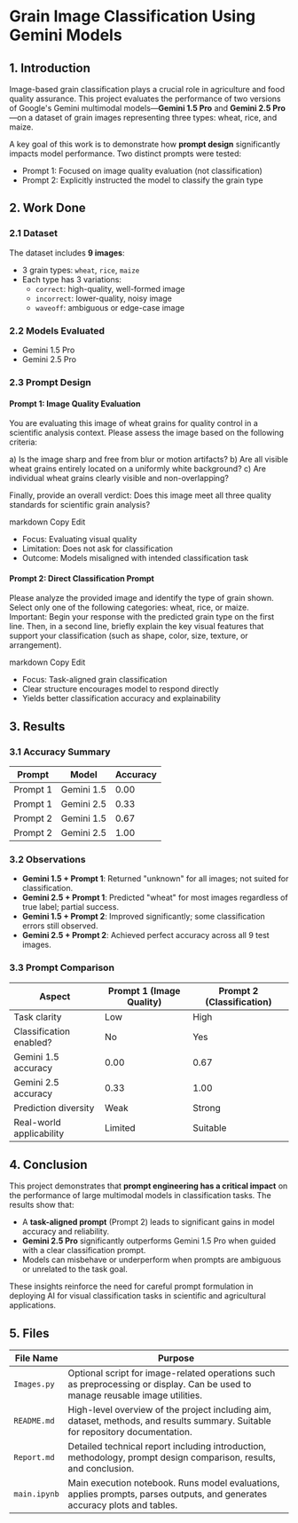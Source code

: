 # Grain Image Classification Using Gemini Models

## 1. Introduction

Image-based grain classification plays a crucial role in agriculture and food quality assurance. This project evaluates the performance of two versions of Google's Gemini multimodal models—**Gemini 1.5 Pro** and **Gemini 2.5 Pro**—on a dataset of grain images representing three types: wheat, rice, and maize.

A key goal of this work is to demonstrate how **prompt design** significantly impacts model performance. Two distinct prompts were tested:
- Prompt 1: Focused on image quality evaluation (not classification)
- Prompt 2: Explicitly instructed the model to classify the grain type

## 2. Work Done

### 2.1 Dataset

The dataset includes **9 images**:
- 3 grain types: `wheat`, `rice`, `maize`
- Each type has 3 variations:
  - `correct`: high-quality, well-formed image
  - `incorrect`: lower-quality, noisy image
  - `waveoff`: ambiguous or edge-case image

### 2.2 Models Evaluated

- Gemini 1.5 Pro  
- Gemini 2.5 Pro

### 2.3 Prompt Design

#### Prompt 1: Image Quality Evaluation

You are evaluating this image of wheat grains for quality control in a scientific analysis context. Please assess the image based on the following criteria:

a) Is the image sharp and free from blur or motion artifacts?
b) Are all visible wheat grains entirely located on a uniformly white background?
c) Are individual wheat grains clearly visible and non-overlapping?

Finally, provide an overall verdict: Does this image meet all three quality standards for scientific grain analysis?

markdown
Copy
Edit

- Focus: Evaluating visual quality
- Limitation: Does not ask for classification
- Outcome: Models misaligned with intended classification task

#### Prompt 2: Direct Classification Prompt

Please analyze the provided image and identify the type of grain shown.
Select only one of the following categories: wheat, rice, or maize.
Important: Begin your response with the predicted grain type on the first line.
Then, in a second line, briefly explain the key visual features that support your classification (such as shape, color, size, texture, or arrangement).

markdown
Copy
Edit

- Focus: Task-aligned grain classification
- Clear structure encourages model to respond directly
- Yields better classification accuracy and explainability

## 3. Results

### 3.1 Accuracy Summary

| Prompt     | Model       | Accuracy |
|------------|-------------|----------|
| Prompt 1   | Gemini 1.5  | 0.00     |
| Prompt 1   | Gemini 2.5  | 0.33     |
| Prompt 2   | Gemini 1.5  | 0.67     |
| Prompt 2   | Gemini 2.5  | 1.00     |

### 3.2 Observations

- **Gemini 1.5 + Prompt 1**: Returned "unknown" for all images; not suited for classification.
- **Gemini 2.5 + Prompt 1**: Predicted "wheat" for most images regardless of true label; partial success.
- **Gemini 1.5 + Prompt 2**: Improved significantly; some classification errors still observed.
- **Gemini 2.5 + Prompt 2**: Achieved perfect accuracy across all 9 test images.

### 3.3 Prompt Comparison

| Aspect                     | Prompt 1 (Image Quality) | Prompt 2 (Classification) |
|---------------------------|---------------------------|----------------------------|
| Task clarity              | Low                        | High                       |
| Classification enabled?   | No                         | Yes                        |
| Gemini 1.5 accuracy        | 0.00                       | 0.67                       |
| Gemini 2.5 accuracy        | 0.33                       | 1.00                       |
| Prediction diversity       | Weak                       | Strong                     |
| Real-world applicability   | Limited                    | Suitable                   |

## 4. Conclusion

This project demonstrates that **prompt engineering has a critical impact** on the performance of large multimodal models in classification tasks. The results show that:

- A **task-aligned prompt** (Prompt 2) leads to significant gains in model accuracy and reliability.
- **Gemini 2.5 Pro** significantly outperforms Gemini 1.5 Pro when guided with a clear classification prompt.
- Models can misbehave or underperform when prompts are ambiguous or unrelated to the task goal.

These insights reinforce the need for careful prompt formulation in deploying AI for visual classification tasks in scientific and agricultural applications.

## 5. Files

| File Name      | Purpose                                                                 |
|----------------|-------------------------------------------------------------------------|
| `Images.py`    | Optional script for image-related operations such as preprocessing or display. Can be used to manage reusable image utilities. |
| `README.md`    | High-level overview of the project including aim, dataset, methods, and results summary. Suitable for repository documentation. |
| `Report.md`    | Detailed technical report including introduction, methodology, prompt design comparison, results, and conclusion. |
| `main.ipynb`   | Main execution notebook. Runs model evaluations, applies prompts, parses outputs, and generates accuracy plots and tables. |

